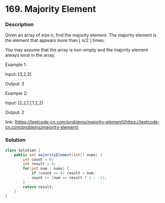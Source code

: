 # 169. Majority Element

### Description

Given an array of size n, find the majority element. The majority element is the element that appears more than ⌊ n/2 ⌋ times.

You may assume that the array is non-empty and the majority element always exist in the array.

Example 1:

Input: \[3,2,3\]

Output: 3

Example 2:

Input: \[2,2,1,1,1,2,2\]

Output: 2

link:  [https://leetcode-cn.com/problems/majority-element](https://leetcode-cn.com/problems/majority-element)

### Solution

```java
class Solution {
    public int majorityElement(int[] nums) {
        int count = 0;
        int result = 0;
        for(int num : nums) {
            if (count == 0) result = num;
            count += (num == result ? 1 : -1); 
        }
        return result;
    }
}
```

